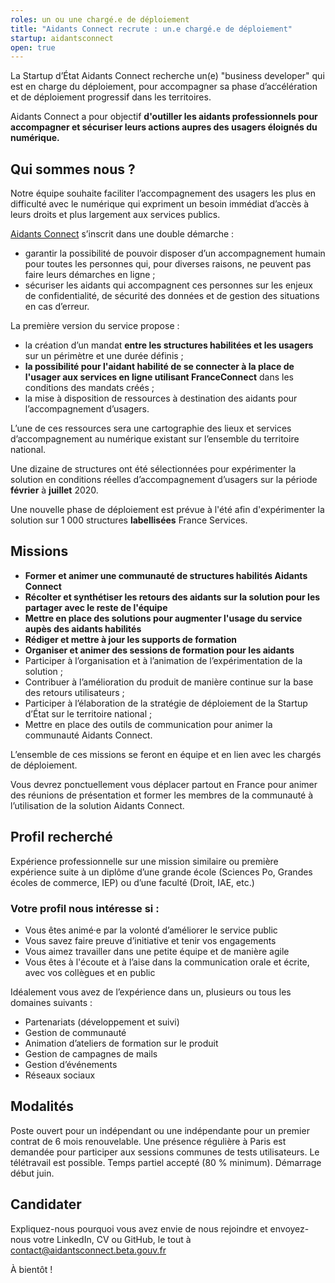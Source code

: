 ```yaml
---
roles: un ou une chargé.e de déploiement
title: "Aidants Connect recrute : un.e chargé.e de déploiement"
startup: aidantsconnect
open: true
---
```


La Startup d’État Aidants Connect recherche un(e) "business developer" qui est en charge du déploiement, pour accompagner sa phase d’accélération et de déploiement progressif dans les territoires.

Aidants Connect a pour objectif **d'outiller les aidants professionnels pour accompagner et sécuriser leurs actions aupres des usagers éloignés du numérique.**

## Qui sommes nous ?
Notre équipe souhaite faciliter l’accompagnement des usagers les plus en difficulté avec le numérique qui expriment un besoin immédiat d’accès à leurs droits et plus largement aux services publics.

[Aidants Connect](https://aidantsconnect.beta.gouv.fr/guide_utilisation/) s’inscrit dans une double démarche :

* garantir la possibilité de pouvoir disposer d’un accompagnement humain pour toutes les personnes qui, pour diverses raisons, ne peuvent pas faire leurs démarches en ligne ;
* sécuriser les aidants qui accompagnent ces personnes sur les enjeux de confidentialité, de sécurité des données et de gestion des situations en cas d’erreur.

La première version du service propose :

* la création d’un mandat **entre les structures habilitées et les usagers**  sur un périmètre et une durée définis ;
* **la possibilité pour l'aidant habilité de se connecter à la place de l'usager aux services en ligne utilisant FranceConnect** dans les conditions des mandats créés ;
* la mise à disposition de ressources à destination des aidants pour l’accompagnement d’usagers.

L’une de ces ressources sera une cartographie des lieux et services d’accompagnement au numérique existant sur l’ensemble du territoire national.

Une dizaine de structures ont été sélectionnées pour expérimenter la solution en conditions réelles d’accompagnement d’usagers sur la période **février**  à **juillet** 2020.

Une nouvelle phase de déploiement est prévue à l'été afin d'expérimenter la solution sur 1 000 structures **labellisées** France Services.

## Missions

* **Former et animer une communauté de structures habilités Aidants Connect**
* **Récolter et synthétiser les retours des aidants sur la solution pour les partager avec le reste de l'équipe**
* **Mettre en place des solutions pour augmenter l'usage du service aupès des aidants habilités**
* **Rédiger et mettre à jour les supports de formation**
* **Organiser et animer des sessions de formation pour les aidants**
* Participer à l’organisation et à l’animation de l’expérimentation de la solution ;
* Contribuer à l’amélioration du produit de manière continue sur la base des retours utilisateurs ;
* Participer à l’élaboration de la stratégie de déploiement de la Startup d’État sur le territoire national ;
* Mettre en place des outils de communication pour animer la communauté Aidants Connect.

L’ensemble de ces missions se feront en équipe  et en lien avec les chargés de déploiement.

Vous devrez ponctuellement vous déplacer partout en France pour animer des réunions de présentation et former les membres de la communauté à l’utilisation de la solution Aidants Connect.

## Profil recherché
Expérience professionnelle sur une mission similaire ou première expérience suite à un diplôme d’une grande école (Sciences Po, Grandes écoles de commerce, IEP) ou d’une faculté (Droit, IAE, etc.)

### Votre profil nous intéresse si :

* Vous êtes animé·e par la volonté d’améliorer le service public
* Vous savez faire preuve d’initiative et tenir vos engagements
* Vous aimez travailler dans une petite équipe et de manière agile
* Vous êtes à l'écoute et à l’aise dans la communication orale et écrite, avec vos collègues et en public 

Idéalement vous avez de l’expérience dans un, plusieurs ou tous les domaines suivants :

* Partenariats (développement et suivi)
* Gestion de communauté
* Animation d’ateliers de formation sur le produit
* Gestion de campagnes de mails
* Gestion d’événements
* Réseaux sociaux

## Modalités
Poste ouvert pour un indépendant ou une indépendante pour un premier contrat de 6 mois renouvelable. 
Une présence régulière à Paris est demandée pour participer aux sessions communes de tests utilisateurs. 
Le télétravail est possible. 
Temps partiel accepté (80 % minimum). 
Démarrage début juin.

## Candidater
Expliquez-nous pourquoi vous avez envie de nous rejoindre et envoyez-nous votre LinkedIn, CV ou GitHub, le tout à contact@aidantsconnect.beta.gouv.fr

À bientôt !
